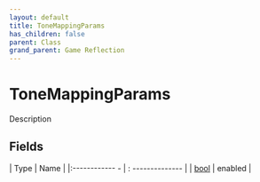 ```yaml
---
layout: default
title: ToneMappingParams
has_children: false
parent: Class
grand_parent: Game Reflection
---
```

# ToneMappingParams
Description 

## Fields
| Type | Name |
|:------------ - | : -------------- |
| [bool](game-reflection/components/bool.md) | enabled |
